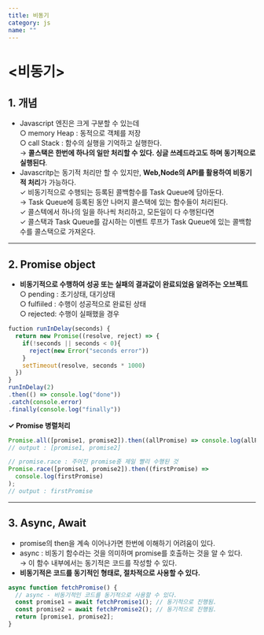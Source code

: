 ```yaml
---
title: 비동기
category: js
name: ""
---
```


# <비동기>

## 1. 개념

- Javascript 엔진은 크게 구분할 수 있는데  
  ○ memory Heap : 동적으로 객체를 저장  
  ○ call Stack : 함수의 실행을 기억하고 실행한다.  
  → **콜스택은 한번에 하나의 일만 처리할 수 있다. 싱글 쓰레드라고도 하며 동기적으로 실행된다**.
- Javascritp는 동기적 처리만 할 수 있지만, **Web,Node의 API를 활용하여 비동기적 처리**가 가능하다.  
  ✓ 비동기적으로 수행되는 등록된 콜백함수를 Task Queue에 담아둔다.  
   → Task Queue에 등록된 동안 나머지 콜스택에 있는 함수들이 처리된다.  
  ✓ 콜스텍에서 하나의 일을 하나씩 처리하고, 모든일이 다 수행된다면  
  ✓ 콜스택과 Task Queue를 감시하는 이벤트 루프가 Task Queue에 있는 콜백함수를 콜스택으로 가져온다.

---

## 2. Promise object

- **비동기적으로 수행하여 성공 또는 실패의 결과값이 완료되었음 알려주는 오브젝트**  
   ○ pending : 초기상태, 대기상태  
   ○ fulfiiled : 수행이 성공적으로 완료된 상태  
   ○ rejected: 수행이 실패했을 경우

```javascript
fuction runInDelay(seconds) {
  return new Promise((resolve, reject) => {
    if(!seconds || seconds < 0){
      reject(new Error("seconds error"))
    }
    setTimeout(resolve, seconds * 1000)
  })
}
runInDelay(2)
.then(() => console.log("done"))
.catch(console.error)
.finally(console.log("finally"))
```

**✓ Promise 병렬처리**

```javascript
Promise.all([promise1, promise2]).then((allPromise) => console.log(allPromise));
// output : [promise1, promise2]

// promise.race : 주어진 promise중 제일 빨리 수행된 것
Promise.race([promise1, promise2]).then((firstPromise) =>
  console.log(firstPromise)
);
// output : firstPromise
```

---

## 3. Async, Await

- promise의 then을 계속 이어나가면 한번에 이해하기 어려움이 있다.
- async : 비동기 함수라는 것을 의미하며 promise를 호출하는 것을 알 수 있다.  
  → 이 함수 내부에서는 동기적은 코드를 작성할 수 있다.
- **비동기적은 코드를 동기적인 형태로, 절차적으로 사용할 수 있다.**

```javascript
async function fetchPromise() {
  // async - 비동기적인 코드를 동기적으로 사용할 수 있다.
  const promise1 = await fetchPromise1(); // 동기적으로 진행됨.
  const promise2 = await fetchPromise2(); // 동기적으로 진행됨.
  return [promise1, promise2];
}
```
